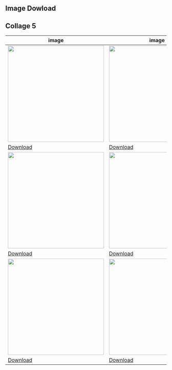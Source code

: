 ## Image Dowload

## Collage 5
|image|image|image|image|image|image|image|image|image|image|
|---|---|---|---|---|---|---|---|---|---|
 | <img src="../assets/collage4/IMG_0294.jpg" width="300px" /> | <img src="../assets/collage4/img1.jpg" width="300px" /> | <img src="../assets/collage4/img10.jpg" width="300px" /> | <img src="../assets/collage4/img11.jpg" width="300px" /> | <img src="../assets/collage4/img12.jpg" width="300px" /> | <img src="../assets/collage4/img13.jpg" width="300px" /> | <img src="../assets/collage4/img14.jpg" width="300px" /> | <img src="../assets/collage4/img15.jpg" width="300px" /> | <img src="../assets/collage4/img16.jpg" width="300px" /> | <img src="../assets/collage4/img17.jpg" width="300px" /> | 
 | [Download](https://sigrid-paintings.s3.amazonaws.com/assets/collage4/IMG_0294.jpg) | [Download](https://sigrid-paintings.s3.amazonaws.com/assets/collage4/img1.jpg) | [Download](https://sigrid-paintings.s3.amazonaws.com/assets/collage4/img10.jpg) | [Download](https://sigrid-paintings.s3.amazonaws.com/assets/collage4/img11.jpg) | [Download](https://sigrid-paintings.s3.amazonaws.com/assets/collage4/img12.jpg) | [Download](https://sigrid-paintings.s3.amazonaws.com/assets/collage4/img13.jpg) | [Download](https://sigrid-paintings.s3.amazonaws.com/assets/collage4/img14.jpg) | [Download](https://sigrid-paintings.s3.amazonaws.com/assets/collage4/img15.jpg) | [Download](https://sigrid-paintings.s3.amazonaws.com/assets/collage4/img16.jpg) | [Download](https://sigrid-paintings.s3.amazonaws.com/assets/collage4/img17.jpg) | 
 | <img src="../assets/collage4/img2.jpg" width="300px" /> | <img src="../assets/collage4/img27.jpg" width="300px" /> | <img src="../assets/collage4/img28.jpg" width="300px" /> | <img src="../assets/collage4/img29.jpg" width="300px" /> | <img src="../assets/collage4/img3.jpg" width="300px" /> | <img src="../assets/collage4/img30.jpg" width="300px" /> | <img src="../assets/collage4/img4.jpg" width="300px" /> | <img src="../assets/collage4/img5.jpg" width="300px" /> | <img src="../assets/collage4/img6.jpg" width="300px" /> | <img src="../assets/collage4/img7.jpg" width="300px" /> | 
 | [Download](https://sigrid-paintings.s3.amazonaws.com/assets/collage4/img2.jpg) | [Download](https://sigrid-paintings.s3.amazonaws.com/assets/collage4/img27.jpg) | [Download](https://sigrid-paintings.s3.amazonaws.com/assets/collage4/img28.jpg) | [Download](https://sigrid-paintings.s3.amazonaws.com/assets/collage4/img29.jpg) | [Download](https://sigrid-paintings.s3.amazonaws.com/assets/collage4/img3.jpg) | [Download](https://sigrid-paintings.s3.amazonaws.com/assets/collage4/img30.jpg) | [Download](https://sigrid-paintings.s3.amazonaws.com/assets/collage4/img4.jpg) | [Download](https://sigrid-paintings.s3.amazonaws.com/assets/collage4/img5.jpg) | [Download](https://sigrid-paintings.s3.amazonaws.com/assets/collage4/img6.jpg) | [Download](https://sigrid-paintings.s3.amazonaws.com/assets/collage4/img7.jpg) | 
 | <img src="../assets/collage4/img8.jpg" width="300px" /> | <img src="../assets/collage4/img9.jpg" width="300px" /> |  |  |  |  |  |  |  |  | 
 | [Download](https://sigrid-paintings.s3.amazonaws.com/assets/collage4/img8.jpg) | [Download](https://sigrid-paintings.s3.amazonaws.com/assets/collage4/img9.jpg) |  |  |  |  |  |  |  |  | 